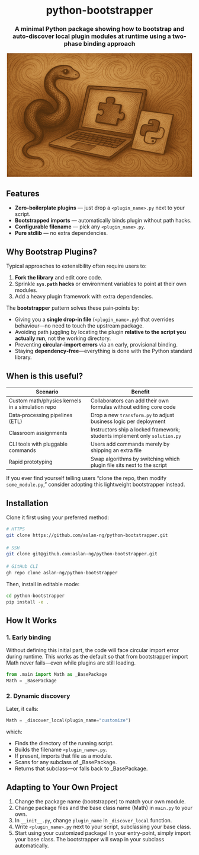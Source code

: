 <h1 align="center">
    python-bootstrapper
</h1>

<h3 align="center">
    A minimal Python package showing how to bootstrap and auto-discover local plugin modules at runtime using a two-phase binding approach
</h3>

<div align="center">
    <img src="https://raw.githubusercontent.com/aslan-ng/python-bootstrapper/refs/heads/main/assets/bootstrap-1.png" alt="python-bootstrapper" width="500">
</div>

## Features

- **Zero-boilerplate plugins** — just drop a `<plugin_name>.py` next to your script.
- **Bootstrapped imports** — automatically binds plugin without path hacks.
- **Configurable filename** — pick any `<plugin_name>.py`.
- **Pure stdlib** — no extra dependencies.

## Why Bootstrap Plugins?

Typical approaches to extensibility often require users to:

1. **Fork the library** and edit core code.
2. Sprinkle **`sys.path` hacks** or environment variables to point at their own modules.
3. Add a heavy plugin framework with extra dependencies.

The **bootstrapper** pattern solves these pain‑points by:

* Giving you a **single drop‑in file** (`<plugin_name>.py`) that overrides behaviour—no need to touch the upstream package.
* Avoiding path juggling by locating the plugin **relative to the script you actually run**, not the working directory.
* Preventing **circular‑import errors** via an early, provisional binding.
* Staying **dependency‑free**—everything is done with the Python standard library.

## When is this useful?

| Scenario | Benefit |
|----------|---------|
| Custom math/physics kernels in a simulation repo | Collaborators can add their own formulas without editing core code |
| Data‑processing pipelines (ETL) | Drop a new `transform.py` to adjust business logic per deployment |
| Classroom assignments | Instructors ship a locked framework; students implement only `solution.py` |
| CLI tools with pluggable commands | Users add commands merely by shipping an extra file |
| Rapid prototyping | Swap algorithms by switching which plugin file sits next to the script |

If you ever find yourself telling users “clone the repo, then modify `some_module.py`,” consider adopting this lightweight bootstrapper instead.

## Installation

Clone it first using your preferred method:

```bash
# HTTPS
git clone https://github.com/aslan-ng/python-bootstrapper.git

# SSH
git clone git@github.com:aslan-ng/python-bootstrapper.git

# GitHub CLI
gh repo clone aslan-ng/python-bootstrapper
```

Then, install in editable mode:
```bash
cd python-bootstrapper
pip install -e .
```

## How It Works

### 1. Early binding
Without defining this initial part, the code will face circular import error during runtime. This works as the default so that from bootstrapper import Math never fails—even while plugins are still loading.

```python
from .main import Math as _BasePackage
Math = _BasePackage
```

### 2. Dynamic discovery

Later, it calls:

```python
Math = _discover_local(plugin_name="customize")
```

which:
* Finds the directory of the running script.
* Builds the filename `<plugin_name>.py`.
* If present, imports that file as a module.
* Scans for any subclass of _BasePackage.
* Returns that subclass—or falls back to _BasePackage.


## Adapting to Your Own Project
1. Change the package name (bootstrapper) to match your own module.
2. Change package files and the base class name (Math) in `main.py` to your own.
3. In `__init__.py`, change `plugin_name` in `_discover_local` function.
4. Write `<plugin_name>.py` next to your script, subclassing your base class.
5. Start using your customized package! In your entry-point, simply import your base class. The bootstrapper will swap in your subclass automatically.